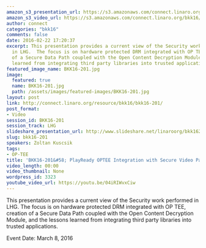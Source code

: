 ```yaml
---
amazon_s3_presentation_url: https://s3.amazonaws.com/connect.linaro.org/bkk16/Presentations/Tuesday/BKK16-201.pdf
amazon_s3_video_url: https://s3.amazonaws.com/connect.linaro.org/bkk16/Videos/Tuesday/BKK16-201%20PlayReady%20OPTEE%20Integration%20with%20Secure%20Video%20Path%20v3.mp4
author: connect
categories: "bkk16"
comments: false
date: 2016-02-22 17:20:37
excerpt: This presentation provides a current view of the Security work performed
  in LHG.  The focus is on hardware protected DRM integrated with OP TEE, creation
  of a Secure Data Path coupled with the Open Content Decryption Module, and the lessons
  learned from integrating third party libraries into trusted applications.
featured_image_name: BKK16-201.jpg
image:
  featured: true
  name: BKK16-201.jpg
  path: /assets/images/featured-images/BKK16-201.jpg
layout: post
link: http://connect.linaro.org/resource/bkk16/bkk16-201/
post_format:
- Video
session_id: BKK16-201
session_track: LHG
slideshare_presentation_url: http://www.slideshare.net/linaroorg/bkk16201-play-ready-optee-integration-with-secure-video-path-lhg1
slug: bkk16-201
speakers: Zoltan Kuscsik
tags:
- OP-TEE
title: 'BKK16-201&#58; PlayReady OPTEE Integration with Secure Video Path'
video_length: 00:00
video_thumbnail: None
wordpress_id: 3323
youtube_video_url: https://youtu.be/04iRIWvxCiw
---
```


This presentation provides a current view of the Security work performed in LHG.  The focus is on hardware protected DRM integrated with OP TEE, creation of a Secure Data Path coupled with the Open Content Decryption Module, and the lessons learned from integrating third party libraries into trusted applications.

Event Date: March 8, 2016